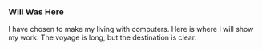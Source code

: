 ### Will Was Here

I have chosen to make my living with computers. Here is where I will show my work. 
The voyage is long, but the destination is clear. 
